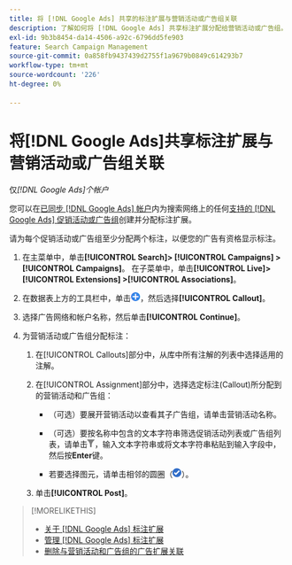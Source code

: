 ```yaml
---
title: 将 [!DNL Google Ads] 共享的标注扩展与营销活动或广告组关联
description: 了解如何将 [!DNL Google Ads] 共享标注扩展分配给营销活动或广告组。
exl-id: 9b3b8454-da14-4506-a92c-6796dd5fe903
feature: Search Campaign Management
source-git-commit: 0a858fb9437439d2755f1a9679b0849c614293b7
workflow-type: tm+mt
source-wordcount: '226'
ht-degree: 0%

---
```


# 将[!DNL Google Ads]共享标注扩展与营销活动或广告组关联

仅&#x200B;*[!DNL Google Ads]个帐户*

您可以在[已同步 [!DNL Google Ads] 帐户](/help/search-social-commerce/campaign-management/accounts/ad-network-account-about.md)内为搜索网络上的任何[支持的 [!DNL Google Ads] 促销活动或广告组](/help/search-social-commerce/introduction/supported-inventory.md)创建并分配标注扩展。

请为每个促销活动或广告组至少分配两个标注，以便您的广告有资格显示标注。

1. 在主菜单中，单击&#x200B;**[!UICONTROL Search]> [!UICONTROL Campaigns] >[!UICONTROL Campaigns]**。 在子菜单中，单击&#x200B;**[!UICONTROL Live]> [!UICONTROL Extensions] >[!UICONTROL Associations]**。

1. 在数据表上方的工具栏中，单击![创建](/help/search-social-commerce/assets/add.png "创建")，然后选择&#x200B;**[!UICONTROL Callout]**。

1. 选择广告网络和帐户名称，然后单击&#x200B;**[!UICONTROL Continue]**。

1. 为营销活动或广告组分配标注：

   1. 在[!UICONTROL Callouts]部分中，从库中所有注解的列表中选择适用的注解。

   1. 在[!UICONTROL Assignment]部分中，选择选定标注(Callout)所分配到的营销活动和广告组：

      * （可选）要展开营销活动以查看其子广告组，请单击营销活动名称。

      * （可选）要按名称中包含的文本字符串筛选促销活动列表或广告组列表，请单击![筛选](/help/search-social-commerce/assets/filter.png "筛选")，输入文本字符串或将文本字符串粘贴到输入字段中，然后按&#x200B;**Enter**&#x200B;键。

      * 若要选择图元，请单击相邻的圆圈（![选择](/help/search-social-commerce/assets/include.png "选择")）。

   1. 单击&#x200B;**[!UICONTROL Post]**。

>[!MORELIKETHIS]
>
>* [关于 [!DNL Google Ads] 标注扩展](callout-extension-about.md)
>* [管理 [!DNL Google Ads] 标注扩展](callout-extension-manage.md)
>* [删除与营销活动和广告组的广告扩展关联](/help/search-social-commerce/campaign-management/campaigns/ad-extension-association-delete.md)
